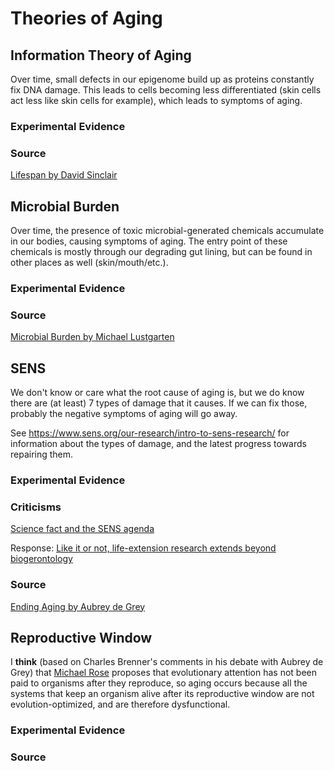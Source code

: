 # Theories of Aging

## Information Theory of Aging

Over time, small defects in our epigenome build up as proteins constantly fix
DNA damage.  This leads to cells becoming less differentiated (skin cells act
less like skin cells for example), which leads to symptoms of aging.

### Experimental Evidence

### Source

[Lifespan by David Sinclair](https://lifespanbook.com/)

## Microbial Burden

Over time, the presence of toxic microbial-generated chemicals accumulate in
our bodies, causing symptoms of aging. The entry point of these chemicals is
mostly through our degrading gut lining, but can be found in other places as
well (skin/mouth/etc.).

### Experimental Evidence

### Source

[Microbial Burden by Michael Lustgarten](https://michaellustgarten.com/2016/11/18/microbial-burden-a-major-cause-of-aging-and-age-related-disease/)

## SENS

We don't know or care what the root cause of aging is, but we do know there are
(at least) 7 types of damage that it causes. If we can fix those, probably the
negative symptoms of aging will go away.

See https://www.sens.org/our-research/intro-to-sens-research/ for information
about the types of damage, and the latest progress towards repairing them.

### Experimental Evidence

### Criticisms

[Science fact and the SENS agenda](https://www.ncbi.nlm.nih.gov/pmc/articles/PMC1371037/)

Response: [Like it or not, life-extension research extends beyond
biogerontology](https://www.ncbi.nlm.nih.gov/pmc/articles/PMC1371043/)

### Source

[Ending Aging by Aubrey de Grey](https://en.wikipedia.org/wiki/Ending_Aging)

## Reproductive Window

I **think** (based on Charles Brenner's comments in his debate with Aubrey de
Grey) that [Michael Rose](https://en.wikipedia.org/wiki/Michael_R._Rose)
proposes that evolutionary attention has not been paid to organisms after they
reproduce, so aging occurs because all the systems that keep an organism alive
after its reproductive window are not evolution-optimized, and are therefore
dysfunctional.

### Experimental Evidence

### Source

